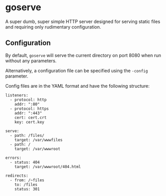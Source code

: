 goserve
=======
A super dumb, super simple HTTP server designed for serving static files and requiring only rudimentary configuration.

Configuration
-------------
By default, `goserve` will serve the current directory on port 8080 when run without any parameters.

Alternatively, a configuration file can be specified using the `-config` parameter.

Config files are in the YAML format and have the following structure:

```
listeners:
  - protocol: http
    addr: ":80"
  - protocol: https
    addr: ":443"
    cert: cert.crt
    key: cert.key

serve:
  - path: /files/
    target: /var/wwwfiles
  - path: /
    target: /var/wwwroot

errors:
  - status: 404
    target: /var/wwwroot/404.html

redirects:
  - from: /~files
    to: /files
    status: 301
```

